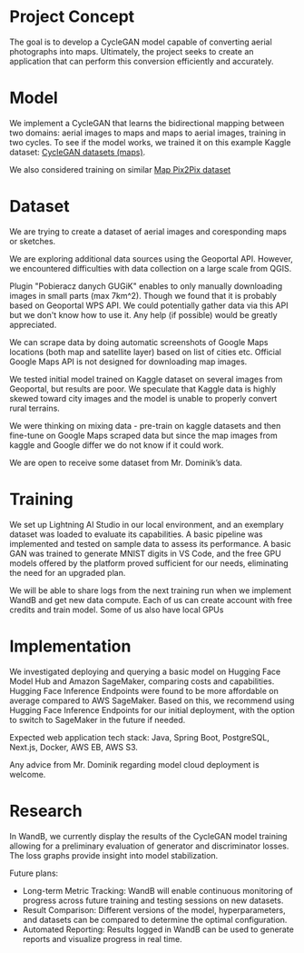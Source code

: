 # Project Concept

The goal is to develop a CycleGAN model capable of converting aerial photographs into maps. Ultimately, the project seeks to create an application that can perform this conversion efficiently and accurately.

# Model
We implement a CycleGAN that learns the bidirectional mapping between two domains: aerial images to maps and maps to aerial images, training in two cycles. To see if the model works, we trained it on this example Kaggle dataset: [CycleGAN datasets (maps)](<https://www.kaggle.com/datasets/suyashdamle/cyclegan>).


We also considered training on similar [Map Pix2Pix dataset](https://www.kaggle.com/datasets/valeriyl/yandex-maps-for-pix2pixhd)

# Dataset

We are trying to create a dataset of aerial images and coresponding maps or sketches.

We are exploring additional data sources using the Geoportal API. However, we encountered difficulties with data collection on a large scale from QGIS.

Plugin "Pobieracz danych GUGiK" enables to only manually downloading images in small parts (max 7km^2). Though we found that it is probably based on Geoportal WPS API. We could potentially gather data via this API but we don't know how to use it. Any help (if possible) would be greatly appreciated.

We can scrape data by doing automatic screenshots of Google Maps locations (both map and satellite layer) based on list of cities etc. Official Google Maps API is not designed for downloading map images.

We tested initial model trained on Kaggle dataset on several images from Geoportal, but results are poor. We speculate that Kaggle data is highly skewed toward city images and the model is unable to properly convert rural terrains.

We were thinking on mixing data - pre-train on kaggle datasets and then fine-tune on Google Maps scraped data but since the map images from kaggle and Google differ we do not know if it could work.

We are open to receive some dataset from Mr. Dominik’s data.

# Training
We set up Lightning AI Studio in our local environment, and an exemplary dataset was loaded to evaluate its capabilities. A basic pipeline was implemented and tested on sample data to assess its performance. A basic GAN was trained to generate MNIST digits in VS Code, and the free GPU models offered by the platform proved sufficient for our needs, eliminating the need for an upgraded plan.

We will be able to share logs from the next training run when we implement WandB and get new data compute. Each of us can create account with free credits and train model. Some of us also have local GPUs

# Implementation
We investigated deploying and querying a basic model on Hugging Face Model Hub and Amazon SageMaker, comparing costs and capabilities. Hugging Face Inference Endpoints were found to be more affordable on average compared to AWS SageMaker. Based on this, we recommend using Hugging Face Inference Endpoints for our initial deployment, with the option to switch to SageMaker in the future if needed.

Expected web application tech stack: Java, Spring Boot, PostgreSQL, Next.js, Docker, AWS EB, AWS S3.

Any advice from Mr. Dominik regarding model cloud deployment is welcome.

# Research

In WandB, we currently display the results of the CycleGAN model training allowing for a preliminary evaluation of generator and discriminator losses. The loss graphs provide insight into model stabilization.

Future plans: 
- Long-term Metric Tracking: WandB will enable continuous monitoring of progress across future training and testing sessions on new datasets.
- Result Comparison: Different versions of the model, hyperparameters, and datasets can be compared to determine the optimal configuration.
- Automated Reporting: Results logged in WandB can be used to generate reports and visualize progress in real time.
